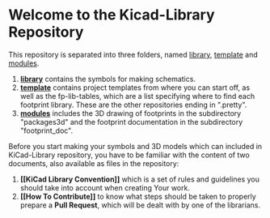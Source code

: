 # Welcome to the Kicad-Library Repository

This repository is separated into three folders, named [library](https://github.com/KiCad/kicad-library/tree/master/library), [template](https://github.com/KiCad/kicad-library/tree/master/template) and [modules](https://github.com/KiCad/kicad-library/tree/master/modules).

1. **[library](https://github.com/KiCad/kicad-library/tree/master/library)** contains the symbols for making schematics.
1. **[template](https://github.com/KiCad/kicad-library/tree/master/template)** contains project templates from where you can start off, as well as the fp-lib-tables, which are a list specifying where to find each footprint library. These are the other repositories ending in ".pretty".
1. **[modules](https://github.com/KiCad/kicad-library/tree/master/modules)** includes the 3D drawing of footprints in the subdirectory "packages3d" and the footprint documentation in the subdirectory "footprint_doc".

Before you start making your symbols and 3D models which can included in KiCad-Library repository, you have to be familiar with the content of two documents, also available as files in the repository:

1. **[[KiCad Library Convention]]** which is a set of rules and guidelines you should take into account when creating Your work.
1. **[[How To Contribute]]** to know what steps should be taken to properly prepare a **Pull Request**, which will be dealt with by one of the librarians.

